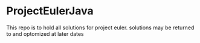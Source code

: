 # ProjectEulerJava

This repo is to hold all solutions for project euler.
solutions may be returned to and optomized at later dates
